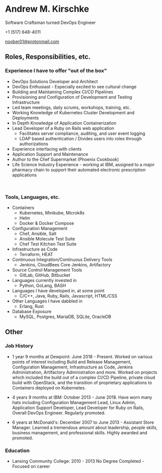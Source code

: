 # Andrew M. Kirschke
Software Craftsman turned DevOps Engineer

+1 (517) 648-4011

noober01@protonmail.com

## Roles, Responsibilities, etc.

### Experience I have to offer "out of the box"
* DevOps Solutions Developer and Architect
* DevOps Enthusiast - Especially excited to see cultural change
* Building and Maintaining Complex CI/CD Pipelines
* Provisioning and Configuration of Development and Testing Infrastructure
* Led team meetings, daily scrums, workshops, training, etc.
* Working Knowledge of Kubernetes Cluster Development and Deployments
* In Depth Knowledge of Application Containerization
* Lead Developer of a Ruby on Rails web application
  * Facilitates server compliance, auditing, and user event logging
  * LDAP based authentication / Divides users into roles through authorizations
* Experience interfacing with clients
* Application Support and Maintenance
* Author to the Chef Supermarket (Phoenix Cookbook)
* Life Science Industry Experience - working at IBM, assigned to a major pharmacy chain to support their automated electronic prescription applications
<br/>

### Tools, Languages, etc.

* Containers
  * Kubernetes, Minikube, Microk8s
  * Helm
  * Docker & Docker Compose
* Configuration Management
  * Chef, Ansible, Salt
  * Ansible Molecule Test Suite
  * Chef Test Kitchen Test Suite
* Infrastructure as Code
  * Terraform, HEAT
* Continuous Integration/Continuous Delivery Tools
  * Jenkins, CloudBees Core Jenkins, Artifactory
* Source Control Management Tools
  * GitLab, GitHub, Bitbucket
* Languages currently invested in
  * Python, GoLang, BASH
* Languages I have developed in, at some point
  * C/C++, Java, Ruby, Rails, Javascript, HTML/CSS
* Other Languages I have dabbled in
  * Erlang, Rust
* Database Exposure
  * MySQL, Postgres, MariaDB, SQLite, OracleDB

## Other
### Job History
* 1 year 9 months at Dewpoint: June 2018 - Present. Worked on various points of interest including Build and Release Management, Configuration Management, Infrastructure as Code, Jenkins Administration, Artifactory Administration and more.  Worked on projects which included the build out of a complex CI/CD Pipeline, private cloud build with OpenStack, and the transition of proprietary applications to Containers deployed on Kubernetes.
* 4 years 9 months at IBM: October 2013 - June 2018. Have worn many hats including Configuration Management Lead, Linux Admin, Application Support Developer, Lead Developer for Ruby on Rails, Overall DevOps Engineer.  Regularly promoted.

* 6 years at McDonald's: December 2007 to June 2013 - Assistant Store Manager.  Learned a tremendous amount about leadership, people skills, business management, and professional skills.  Highly awarded and promoted.

### Education

* Lansing Community College: 2010 - 2013 No Degree Completed - Focused on career
